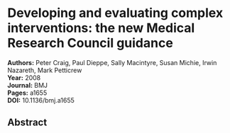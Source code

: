 # Developing and evaluating complex interventions: the new Medical Research Council guidance

**Authors:** Peter Craig, Paul Dieppe, Sally Macintyre, Susan Michie, Irwin Nazareth, Mark Petticrew  
**Year:** 2008  
**Journal:** BMJ  
**Pages:** a1655  
**DOI:** 10.1136/bmj.a1655  

## Abstract


